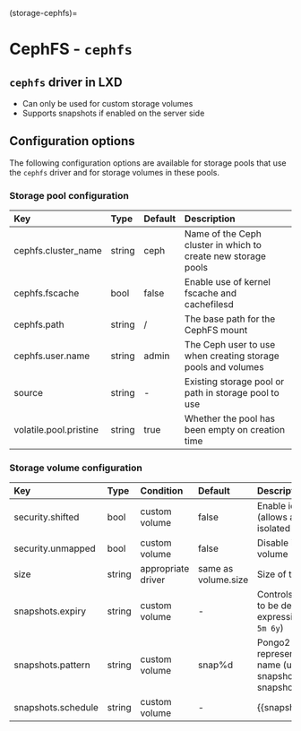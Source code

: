 (storage-cephfs)=
# CephFS - `cephfs`

## `cephfs` driver in LXD

 - Can only be used for custom storage volumes
 - Supports snapshots if enabled on the server side

## Configuration options

The following configuration options are available for storage pools that use the `cephfs` driver and for storage volumes in these pools.

### Storage pool configuration
Key                           | Type                          | Default                                 | Description
:--                           | :---                          | :------                                 | :----------
cephfs.cluster\_name          | string                        | ceph                                    | Name of the Ceph cluster in which to create new storage pools
cephfs.fscache                | bool                          | false                                   | Enable use of kernel fscache and cachefilesd
cephfs.path                   | string                        | /                                       | The base path for the CephFS mount
cephfs.user.name              | string                        | admin                                   | The Ceph user to use when creating storage pools and volumes
source                        | string                        | -                                       | Existing storage pool or path in storage pool to use
volatile.pool.pristine        | string                        | true                                    | Whether the pool has been empty on creation time

### Storage volume configuration
Key                     | Type      | Condition                 | Default                               | Description
:--                     | :---      | :--------                 | :------                               | :----------
security.shifted        | bool      | custom volume             | false                                 | Enable id shifting overlay (allows attach by multiple isolated instances)
security.unmapped       | bool      | custom volume             | false                                 | Disable id mapping for the volume
size                    | string    | appropriate driver        | same as volume.size                   | Size of the storage volume
snapshots.expiry        | string    | custom volume             | -                                     | Controls when snapshots are to be deleted (expects expression like `1M 2H 3d 4w 5m 6y`)
snapshots.pattern       | string    | custom volume             | snap%d                                | Pongo2 template string which represents the snapshot name (used for scheduled snapshots and unnamed snapshots)
snapshots.schedule      | string    | custom volume             | -                                     | {{snapshot_schedule_format}}
